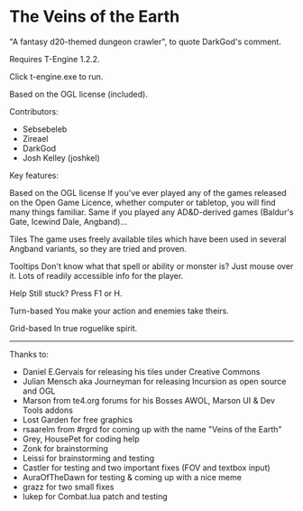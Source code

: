 The Veins of the Earth
=========

"A fantasy d20-themed dungeon crawler", to quote DarkGod's comment.

Requires T-Engine 1.2.2.

Click t-engine.exe to run.

Based on the OGL license (included).

Contributors:

- Sebsebeleb
- Zireael
- DarkGod
- Josh Kelley (joshkel)

Key features:

Based on the OGL license
If you've ever played any of the games released on the Open Game Licence, whether computer or tabletop, you will find many things familiar. Same if you played any AD&D-derived games (Baldur's Gate, Icewind Dale, Angband)...

Tiles
The game uses freely available tiles which have been used in several Angband variants, so they are tried and proven.

Tooltips
Don't know what that spell or ability or monster is? Just mouse over it. Lots of readily accessible info for the player.

Help
Still stuck? Press F1 or H.

Turn-based
You make your action and enemies take theirs.

Grid-based
In true roguelike spirit.





***
Thanks to:

- Daniel E.Gervais for releasing his tiles under Creative Commons
- Julian Mensch aka Journeyman for releasing Incursion as open source and OGL
- Marson from te4.org forums for his Bosses AWOL, Marson UI & Dev Tools addons
- Lost Garden for free graphics
- rsaarelm from #rgrd for coming up with the name "Veins of the Earth"
- Grey, HousePet for coding help
- Zonk for brainstorming
- Leissi for brainstorming and testing
- Castler for testing and two important fixes (FOV and textbox input)
- AuraOfTheDawn for testing & coming up with a nice meme
- grazz for two small fixes
- lukep for Combat.lua patch and testing


